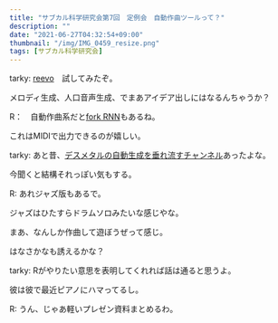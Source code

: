 ```yaml
---
title: "サブカル科学研究会第7回　定例会　自動作曲ツールって？"
description: ""
date: "2021-06-27T04:32:54+09:00"
thumbnail: "/img/IMG_0459_resize.png"
tags: [サブカル科学研究会]
---
```

tarky: [reevo](https://creevo-music.com/)　試してみたぞ。

メロディ生成、人口音声生成、でまあアイデア出しにはなるんちゃうか？

R：　自動作曲系だと[fork RNN](https://folkrnn.org/tune/4600)もあるね。

これはMIDIで出力できるのが嬉しい。

tarky: あと昔、[デスメタルの自動生成を垂れ流すチャンネル](https://youtu.be/MwtVkPKx3RA)あったよな。

今聞くと結構それっぽい気もする。

R: あれジャズ版もあるで。

ジャズはひたすらドラムソロみたいな感じやな。

まあ、なんしか作曲して遊ぼうぜって感じ。

はなさかなも誘えるかな？

tarky: Rがやりたい意思を表明してくれれば話は通ると思うよ。

彼は彼で最近ピアノにハマってるし。

R: うん、じゃあ軽いプレゼン資料まとめるわ。



